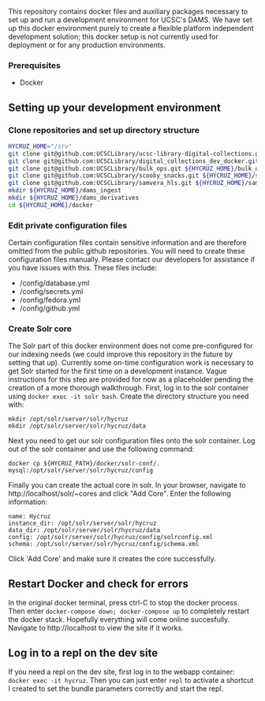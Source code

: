 This repository contains docker files and auxiliary packages necessary to set up and run a development environment for UCSC's DAMS. We have set up this docker environment purely to create a flexible platform independent development solution; this docker setup is not currently used for deployment or for any production environments.

### Prerequisites
- Docker

## Setting up your development environment
### Clone repositories and set up directory structure
```bash
HYCRUZ_HOME="/srv"
git clone git@github.com:UCSCLibrary/ucsc-library-digital-collections.git ${HYCRUZ_HOME}/hyrax
git clone git@github.com:UCSCLibrary/digital_collections_dev_docker.git ${HYCRUZ_HOME}/docker
git clone git@github.com:UCSCLibrary/bulk_ops.git ${HYCRUZ_HOME}/bulk_ops
git clone git@github.com:UCSCLibrary/scooby_snacks.git ${HYCRUZ_HOME}/scooby_snacks
git clone git@github.com:UCSCLibrary/samvera_hls.git ${HYCRUZ_HOME}/samvera_hls
mkdir ${HYCRUZ_HOME}/dams_ingest
mkdir ${HYCRUZ_HOME}/dams_derivatives
cd ${HYCRUZ_HOME}/docker
```

### Edit private configuration files
Certain configuration files contain sensitive information and are therefore omitted from the public github repositories. You will need to create these configuration files manually. Please contact our developers for assistance if you have issues with this.
These files include:
- /config/database.yml
- /config/secrets.yml
- /config/fedora.yml
- /config/github.yml

### Create Solr core
The Solr part of this docker environment does not come pre-configured for our indexing needs (we could improve this repository in the future by setting that up). Currently some on-time configuration work is necessary to get Solr started for the first time on a development instance. Vague instructions for this step are provided for now as a placeholder pending the creation of a more thorough walkthrough.
First, log in to the solr container using `docker exec -it solr bash`. Create the directory structure you need with:
```
mkdir /opt/solr/server/solr/hycruz
mkdir /opt/solr/server/solr/hycruz/data
```
Next you need to get our solr configuration files onto the solr container. Log out of the solr container and use the following command:
```
docker cp ${HYCRUZ_PATH}/docker/solr-conf/. mysql:/opt/solr/server/solr/hycruz/config
```
Finally you can create the actual core in solr. In your browser, navigate to http://localhost/solr/~cores and click "Add Core". Enter the following information:
```
name: Hycruz
instance_dir: /opt/solr/server/solr/hycruz
data_dir: /opt/solr/server/solr/hycruz/data
config: /opt/solr/server/solr/hycruz/config/solrconfig.xml
schema: /opt/solr/server/solr/hycruz/config/schema.xml
```
Click 'Add Core' and make sure it creates the core successfully.

## Restart Docker and check for errors
In the original docker terminal, press ctrl-C to stop the docker process. Then enter `docker-compose down; docker-compose up` to completely restart the docker stack. Hopefully everything will come online succesfully. Navigate to http://localhost to view the site if it works.

## Log in to a repl on the dev site
If you need a repl on the dev site, first log in to the webapp container: `docker exec -it hycruz`. Then you can just enter `repl` to activate a shortcut I created to set the bundle parameters correctly and start the repl. 

